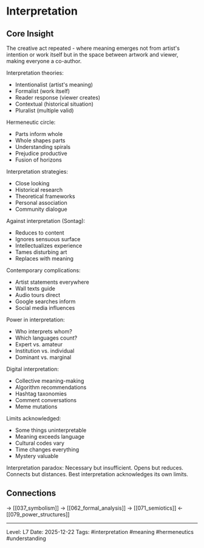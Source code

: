 # Interpretation

## Core Insight
The creative act repeated - where meaning emerges not from artist's intention or work itself but in the space between artwork and viewer, making everyone a co-author.

Interpretation theories:
- Intentionalist (artist's meaning)
- Formalist (work itself)
- Reader response (viewer creates)
- Contextual (historical situation)
- Pluralist (multiple valid)

Hermeneutic circle:
- Parts inform whole
- Whole shapes parts
- Understanding spirals
- Prejudice productive
- Fusion of horizons

Interpretation strategies:
- Close looking
- Historical research
- Theoretical frameworks
- Personal association
- Community dialogue

Against interpretation (Sontag):
- Reduces to content
- Ignores sensuous surface
- Intellectualizes experience
- Tames disturbing art
- Replaces with meaning

Contemporary complications:
- Artist statements everywhere
- Wall texts guide
- Audio tours direct
- Google searches inform
- Social media influences

Power in interpretation:
- Who interprets whom?
- Which languages count?
- Expert vs. amateur
- Institution vs. individual
- Dominant vs. marginal

Digital interpretation:
- Collective meaning-making
- Algorithm recommendations
- Hashtag taxonomies
- Comment conversations
- Meme mutations

Limits acknowledged:
- Some things uninterpretable
- Meaning exceeds language
- Cultural codes vary
- Time changes everything
- Mystery valuable

Interpretation paradox: Necessary but insufficient. Opens but reduces. Connects but distances. Best interpretation acknowledges its own limits.

## Connections
→ [[037_symbolism]]
→ [[062_formal_analysis]]
→ [[071_semiotics]]
← [[079_power_structures]]

---
Level: L7
Date: 2025-12-22
Tags: #interpretation #meaning #hermeneutics #understanding